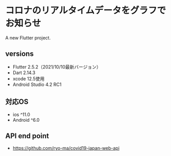 # コロナのリアルタイムデータをグラフでお知らせ

A new Flutter project.

## versions
- Flutter 2.5.2（2021/10/10最新バージョン）
- Dart 2.14.3
- xcode 12.5使用
- Android Studio 4.2 RC1


## 対応OS
- ios ^11.0
- Android ^6.0


## API end point
- https://github.com/ryo-ma/covid19-japan-web-api
